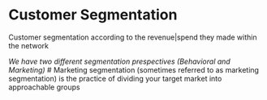 # Customer Segmentation 
<p>Customer segmentation according to the revenue|spend they made within the network</p>
<i>We have two different segmentation prespectives (Behavioral and Marketing)</i>
# Marketing segmentation (sometimes referred to as marketing segmentation) is the practice of dividing your target market into approachable groups